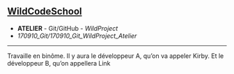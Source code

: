 ## [WildCodeSchool](https://wildcodeschool.fr/)
- **ATELIER** - Git/GitHub - *WildProject*
- *170910_Git/170910_Git_WildProject_Atelier*
----
Travaille en binôme.
Il y aura le développeur A, qu’on va appeler Kirby. Et le développeur B, qu’on appellera Link
